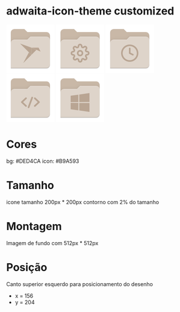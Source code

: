 
# adwaita-icon-theme customized

<img src="./places/folder-snap.png" height="128em" />
<img src="./places/folder-config.png" height="128em" />
<img src="./places/folder-temp.png" height="128em" />
<img src="./places/folder-code.png" height="128em" />
<img src="./places/folder-windows.png" height="128em" />


# Cores
bg: #DED4CA
icon: #B9A593

# Tamanho
icone tamanho 200px * 200px
contorno com 2% do tamanho

# Montagem
Imagem de fundo com 512px * 512px

# Posição
Canto superior esquerdo para posicionamento do desenho
- x = 156
- y = 204

